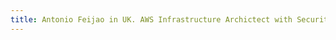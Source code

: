 ```yaml
---
title: Antonio Feijao in UK. AWS Infrastructure Archictect with Security and Networking Specialism
---
```

